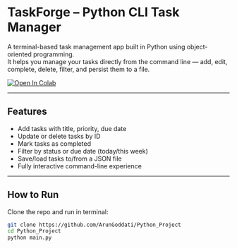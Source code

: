 # TaskForge – Python CLI Task Manager

A terminal-based task management app built in Python using object-oriented programming.  
It helps you manage your tasks directly from the command line — add, edit, complete, delete, filter, and persist them to a file.

[![Open In Colab](https://colab.research.google.com/assets/colab-badge.svg)](https://colab.research.google.com/github/ArunGoddati/Python_Project/blob/main/TaskForge_Python.ipynb)

---

##  Features

- Add tasks with title, priority, due date
- Update or delete tasks by ID
- Mark tasks as completed
- Filter by status or due date (today/this week)
- Save/load tasks to/from a JSON file
- Fully interactive command-line experience

---

##  How to Run

Clone the repo and run in terminal:

```bash
git clone https://github.com/ArunGoddati/Python_Project
cd Python_Project
python main.py

